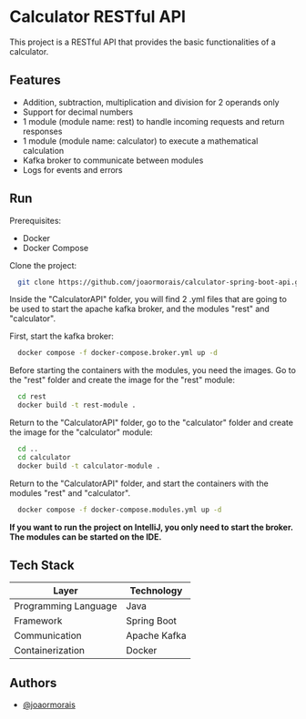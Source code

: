 
# Calculator RESTful API

This project is a  RESTful API that provides the basic functionalities of a calculator.

## Features

- Addition, subtraction, multiplication and division for 2 operands only
- Support for decimal numbers
- 1 module (module name: rest) to  handle incoming requests and return responses
- 1 module (module name: calculator) to execute a mathematical calculation
- Kafka broker to communicate between modules
- Logs for events and errors

## Run

Prerequisites:
- Docker
- Docker Compose

Clone the project:

```bash
  git clone https://github.com/joaormorais/calculator-spring-boot-api.git
```

Inside the "CalculatorAPI" folder, you will find 2 .yml files that are going to be used to start the apache kafka broker, and the modules "rest" and "calculator".

First, start the kafka broker:

```bash
  docker compose -f docker-compose.broker.yml up -d
```

Before starting the containers with the modules, you need the images. Go to the "rest" folder and create the image for the "rest" module:

```bash
  cd rest
  docker build -t rest-module .
```

Return to the "CalculatorAPI" folder, go to the "calculator" folder and create the image for the "calculator" module:

```bash
  cd ..
  cd calculator
  docker build -t calculator-module .
```

Return to the "CalculatorAPI" folder, and start the containers with the modules "rest" and "calculator".

```bash
  docker compose -f docker-compose.modules.yml up -d
```

**If you want to run the project on IntelliJ, you only need to start the broker. The modules can be started on the IDE.**
## Tech Stack

| Layer                   | Technology              |
| ----------------------- | ----------------------- |
| Programming Language    | Java         |
| Framework               | Spring Boot  |
| Communication           | Apache Kafka |
| Containerization        | Docker       |

## Authors

- [@joaormorais](https://github.com/joaormorais)
